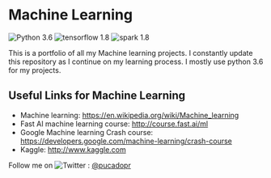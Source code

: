 # Machine Learning

![Python 3.6](https://img.shields.io/badge/python-3.6-blue.svg)
![tensorflow 1.8](https://img.shields.io/badge/tensorflow-1.8-orange.svg)
![spark 1.8](https://img.shields.io/badge/spark-2.3-yellow.svg)


This is a portfolio of all my Machine learning projects. I constantly update this repository as I continue on my learning process. I mostly use python 3.6 for my projects.

## Useful Links for Machine Learning
* Machine learning: https://en.wikipedia.org/wiki/Machine_learning
* Fast AI machine learning course: http://course.fast.ai/ml
* Google Machine learning Crash course: https://developers.google.com/machine-learning/crash-course
* Kaggle: http://www.kaggle.com

Follow me on ![Twitter](https://www.google.com.ng/url?sa=i&source=images&cd=&cad=rja&uact=8&ved=2ahUKEwiCzPCbj5DeAhVJLFAKHeUkDOUQjRx6BAgBEAU&url=https%3A%2F%2Fwww.freepik.com%2Ffree-icon%2Ftwitter-circular-logo_731870.htm&psig=AOvVaw1WiFWCJJoKL2_my_ZslUns&ust=1539956508159520 "Twitter") : [@pucadopr](https://www.twitter.com/pucadopr)
